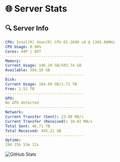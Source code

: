 # 🌐 Server Stats
## 🔍 Server Info
```yaml
CPU: Intel(R) Xeon(R) CPU E5-2699 v4 @ 1305.06MHz
CPU Usage: 0.90%
Cores: 44P | 88T
-----------------------------------
Memory:
Current Usage: 146.20 GB/503.74 GB
Available: 354.10 GB
-----------------------------------
Disk:
Current Usage: 104.09 GB/1.71 TB
Free: 1.52 TB
-----------------------------------
GPU:
No GPU detected
-----------------------------------
Network:
Current Transfer (Sent): 23.86 MB/s
Current Transfer (Received): 10.02 MB/s
Total Sent: 46.71 TB
Total Received: 445.21 GB
-----------------------------------
Uptime:
29d 15h 53m 12s
```
![GitHub Stats](https://img.shields.io/badge/Updated-2025-04-06_13:16:01-blue)